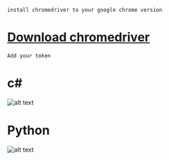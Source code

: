 ``` 
install chromedriver to your google chrome version 
```
# [Download chromedriver](https://chromedriver.chromium.org/)

``` 
Add your token
```

# c#
![alt text](https://media.discordapp.net/attachments/823266453595226125/823334717792976966/unknown.png) 

# Python

![alt text](https://media.discordapp.net/attachments/823266453595226125/823335088665264178/unknown.png) 

